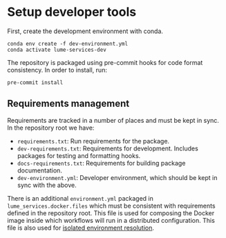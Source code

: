 # Setup developer tools

First, create the development environment with conda.
```
conda env create -f dev-environment.yml
conda activate lume-services-dev
```
The repository is packaged using pre-commit hooks for code format consistency. In order to install, run:
```
pre-commit install
```


## Requirements management

Requirements are tracked in a number of places and must be kept in sync.
In the repository root we have:
 - `requirements.txt`: Run requirements for the package.
 - `dev-requirements.txt`: Requirements for development. Includes packages for testing and formatting hooks.
 - `docs-requirements.txt`: Requirements for building package documentation.
 - `dev-environment.yml`: Developer environment, which should be kept in sync with the above.

There is an additional `environment.yml` packaged in `lume_services.docker.files` which must be consistent with requirements defined in the repository root. This file is used for composing the Docker image inside which workflows will run in a distributed configuration. This file is also used for [isolated environment resolution](docker_image.md#isolation).
